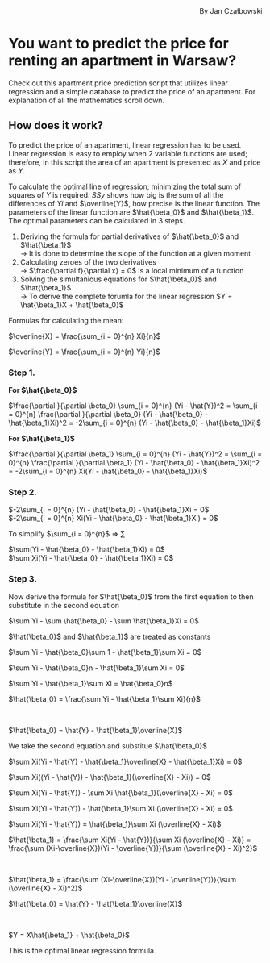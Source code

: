 <div style="text-align: right"> By Jan Czałbowski </div>

# **You want to predict the price for renting an apartment in Warsaw?** 
Check out this apartment price prediction script that utilizes linear regression and a simple database to predict the price of an apartment.
For explanation of all the mathematics scroll down.

## **How does it work?**

To predict the price of an apartment, linear regression has to be used. Linear regression is easy to employ when 2 variable functions are used; therefore, in this script the area of an apartment is presented as $X$ and price as $Y$.

To calculate the optimal line of regression, minimizing the total sum of squares of $Y$ is required. $SSy$ shows how big is the sum of all the differences of $Yi$ and $\overline{Y}$, how precise is the linear function. The parameters of the linear function are $\hat{\beta_0}$ and $\hat{\beta_1}$. The optimal parameters can be calculated in 3 steps.

1. Deriving the formula for partial derivatives of $\hat{\beta_0}$ and $\hat{\beta_1}$ <br>
    -> It is done to determine the slope of the function at a given moment
2. Calculating zeroes of the two derivatives <br>
    -> $\frac{\partial f}{\partial x} = 0$ is a local minimum of a function  
3. Solving the simultanious equations for $\hat{\beta_0}$ and $\hat{\beta_1}$ <br>
    -> To derive the complete forumla for the linear regression $Y = \hat{\beta_1}X + \hat{\beta_0}$

Formulas for calculating the mean: <br>

$\overline{X} = \frac{\sum_{i = 0}^{n} Xi}{n}$

$\overline{Y} = \frac{\sum_{i = 0}^{n} Yi}{n}$

### **Step 1.** <br>

**For $\hat{\beta_0}$** <br>

$\frac{\partial }{\partial \beta_0} \sum_{i = 0}^{n} (Yi - \hat{Y})^2 = \sum_{i = 0}^{n} \frac{\partial }{\partial \beta_0}  (Yi - \hat{\beta_0} - \hat{\beta_1}Xi)^2 = -2\sum_{i = 0}^{n} (Yi - \hat{\beta_0} - \hat{\beta_1}Xi)$

**For $\hat{\beta_1}$** <br>

$\frac{\partial }{\partial \beta_1} \sum_{i = 0}^{n} (Yi - \hat{Y})^2 = \sum_{i = 0}^{n} \frac{\partial }{\partial \beta_1}  (Yi - \hat{\beta_0} - \hat{\beta_1}Xi)^2 = -2\sum_{i = 0}^{n} Xi(Yi - \hat{\beta_0} - \hat{\beta_1}Xi)$

### **Step 2.** <br>

$-2\sum_{i = 0}^{n} (Yi - \hat{\beta_0} - \hat{\beta_1}Xi = 0$<br>
$-2\sum_{i = 0}^{n} Xi(Yi - \hat{\beta_0} - \hat{\beta_1}Xi) = 0$

To simplify $\sum_{i = 0}^{n}$ => $\sum$

$\sum(Yi - \hat{\beta_0} - \hat{\beta_1}Xi) = 0$<br>
$\sum Xi(Yi - \hat{\beta_0} - \hat{\beta_1}Xi) = 0$

### **Step 3.** <br>

Now derive the formula for $\hat{\beta_0}$ from the first equation to then substitute in the second equation

$\sum Yi - \sum \hat{\beta_0} - \sum \hat{\beta_1}Xi = 0$<br>

$\hat{\beta_0}$ and $\hat{\beta_1}$ are treated as constants 

$\sum Yi - \hat{\beta_0}\sum 1 - \hat{\beta_1}\sum Xi = 0$<br>

$\sum Yi - \hat{\beta_0}n - \hat{\beta_1}\sum Xi = 0$ <br>

$\sum Yi - \hat{\beta_1}\sum Xi = \hat{\beta_0}n$<br>

$\hat{\beta_0} = \frac{\sum Yi - \hat{\beta_1}\sum Xi}{n}$

<br>

$\hat{\beta_0} = \hat{Y} - \hat{\beta_1}\overline{X}$


We take the second equation and substitue $\hat{\beta_0}$

$\sum Xi(Yi - \hat{Y} - \hat{\beta_1}\overline{X} - \hat{\beta_1}Xi) = 0$<br>

$\sum Xi((Yi - \hat{Y}) - \hat{\beta_1}(\overline{X} - Xi)) = 0$

$\sum Xi(Yi - \hat{Y})  - \sum Xi \hat{\beta_1}(\overline{X} - Xi) = 0$

$\sum Xi(Yi - \hat{Y})  - \hat{\beta_1}\sum Xi (\overline{X} - Xi) = 0$

$\sum Xi(Yi - \hat{Y}) = \hat{\beta_1}\sum Xi (\overline{X} - Xi)$

$\hat{\beta_1} = \frac{\sum Xi(Yi - \hat{Y})}{\sum Xi (\overline{X} - Xi)} = \frac{\sum (Xi-\overline{X})(Yi - \overline{Y})}{\sum (\overline{X} - Xi)^2}$

<br>

$\hat{\beta_1} = \frac{\sum (Xi-\overline{X})(Yi - \overline{Y})}{\sum (\overline{X} - Xi)^2}$

$\hat{\beta_0} = \hat{Y} - \hat{\beta_1}\overline{X}$
<br>

<br>

$Y = X\hat{\beta_1} + \hat{\beta_0}$

This is the optimal linear regression formula.